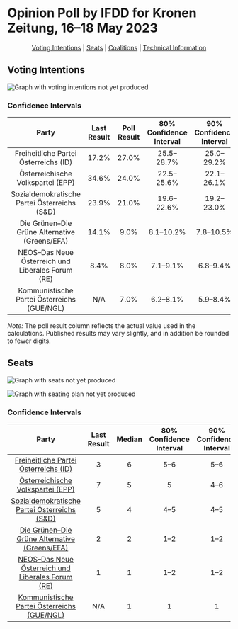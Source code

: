# Opinion Poll by IFDD for Kronen Zeitung, 16–18 May 2023

<p align="center"><a href="#voting-intentions">Voting Intentions</a> | <a href="#seats">Seats</a> | <a href="#coalitions">Coalitions</a> | <a href="#technical-information">Technical Information</a></p>

## Voting Intentions

![Graph with voting intentions not yet produced](2023-05-18-IFDD.png "Voting Intentions")

### Confidence Intervals

| Party | Last Result | Poll Result | 80% Confidence Interval | 90% Confidence Interval | 95% Confidence Interval | 99% Confidence Interval |
|:-----:|:-----------:|:-----------:|:-----------------------:|:-----------------------:|:-----------------------:|:-----------------------:|
| Freiheitliche Partei Österreichs (ID) | 17.2% | 27.0% | 25.5–28.7% |25.0–29.2% |24.6–29.6% |23.9–30.4% |
| Österreichische Volkspartei (EPP) | 34.6% | 24.0% | 22.5–25.6% |22.1–26.1% |21.7–26.5% |21.0–27.2% |
| Sozialdemokratische Partei Österreichs (S&D) | 23.9% | 21.0% | 19.6–22.6% |19.2–23.0% |18.9–23.4% |18.2–24.1% |
| Die Grünen–Die Grüne Alternative (Greens/EFA) | 14.1% | 9.0% | 8.1–10.2% |7.8–10.5% |7.6–10.8% |7.1–11.3% |
| NEOS–Das Neue Österreich und Liberales Forum (RE) | 8.4% | 8.0% | 7.1–9.1% |6.8–9.4% |6.6–9.6% |6.2–10.2% |
| Kommunistische Partei Österreichs (GUE/NGL) | N/A | 7.0% | 6.2–8.1% |5.9–8.4% |5.7–8.6% |5.4–9.1% |

*Note:* The poll result column reflects the actual value used in the calculations. Published results may vary slightly, and in addition be rounded to fewer digits.

## Seats

![Graph with seats not yet produced](2023-05-18-IFDD-seats.png "Seats")

![Graph with seating plan not yet produced](2023-05-18-IFDD-seating-plan.png "Seating Plan")

### Confidence Intervals

| Party | Last Result | Median | 80% Confidence Interval | 90% Confidence Interval | 95% Confidence Interval | 99% Confidence Interval |
|:-----:|:-----------:|:------:|:-----------------------:|:-----------------------:|:-----------------------:|:-----------------------:|
| <a href="#freiheitliche-partei-österreichs-(id)">Freiheitliche Partei Österreichs (ID)</a> | 3 | 6 | 5–6 |5–6 |5–6 |5–7 |
| <a href="#österreichische-volkspartei-(epp)">Österreichische Volkspartei (EPP)</a> | 7 | 5 | 5 |4–6 |4–6 |4–6 |
| <a href="#sozialdemokratische-partei-österreichs-(s&d)">Sozialdemokratische Partei Österreichs (S&D)</a> | 5 | 4 | 4–5 |4–5 |4–5 |4–5 |
| <a href="#die-grünen–die-grüne-alternative-(greens/efa)">Die Grünen–Die Grüne Alternative (Greens/EFA)</a> | 2 | 2 | 1–2 |1–2 |1–2 |1–2 |
| <a href="#neos–das-neue-österreich-und-liberales-forum-(re)">NEOS–Das Neue Österreich und Liberales Forum (RE)</a> | 1 | 1 | 1–2 |1–2 |1–2 |1–2 |
| <a href="#kommunistische-partei-österreichs-(gue/ngl)">Kommunistische Partei Österreichs (GUE/NGL)</a> | N/A | 1 | 1 |1 |1 |1–2 |

